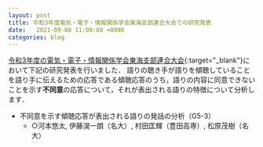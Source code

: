 ```yaml
---
layout: post
title: 令和3年度電気・電子・情報関係学会東海支部連合大会での研究発表
date:   2021-09-08 11:00:00 +0900
categories: blog
---
```


[令和3年度の電気・電子・情報関係学会東海支部連合大会](https://www.tokai-rengo.jp/){:target="_blank"}において下記の研究発表を行いました．
語りの聴き手が語りを傾聴していることを語り手に伝えるための応答である傾聴応答のうち，語りの内容に同意できないことを示す**不同意**の応答について，それが表出される語りの特徴について分析します．
- 不同意を示す傾聴応答が表出される語りの発話の分析（G5-3）
  - ○河本悠太, 伊藤滉一朗（名大）, 村田匡輝（豊田高専）, 松原茂樹（名大）
